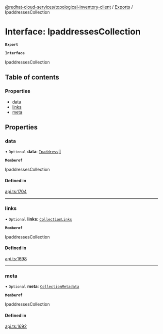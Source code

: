 [@redhat-cloud-services/topological-inventory-client](../README.md) / [Exports](../modules.md) / IpaddressesCollection

# Interface: IpaddressesCollection

**`Export`**

**`Interface`**

IpaddressesCollection

## Table of contents

### Properties

- [data](IpaddressesCollection.md#data)
- [links](IpaddressesCollection.md#links)
- [meta](IpaddressesCollection.md#meta)

## Properties

### data

• `Optional` **data**: [`Ipaddress`](Ipaddress.md)[]

**`Memberof`**

IpaddressesCollection

#### Defined in

[api.ts:1704](https://github.com/mkholjuraev/javascript-clients/blob/master/packages/topological-inventory/api.ts#L1704)

___

### links

• `Optional` **links**: [`CollectionLinks`](CollectionLinks.md)

**`Memberof`**

IpaddressesCollection

#### Defined in

[api.ts:1698](https://github.com/mkholjuraev/javascript-clients/blob/master/packages/topological-inventory/api.ts#L1698)

___

### meta

• `Optional` **meta**: [`CollectionMetadata`](CollectionMetadata.md)

**`Memberof`**

IpaddressesCollection

#### Defined in

[api.ts:1692](https://github.com/mkholjuraev/javascript-clients/blob/master/packages/topological-inventory/api.ts#L1692)
